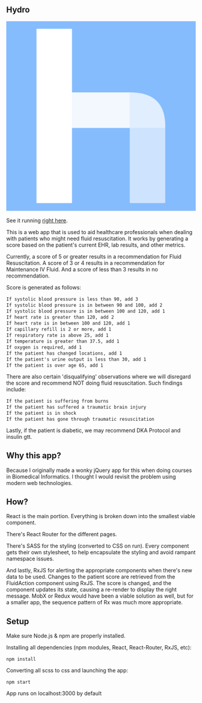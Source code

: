 

## Hydro


<img src="/public/logo.png">

See it running <a href="https://cbrenneisen.github.io/hydro">right here</a>.


This is a web app that is used to aid healthcare professionals when dealing with patients who might need fluid resuscitation. 
It works by generating a score based on the patient's current EHR, lab results, and other metrics. 

Currently, a score of 5 or greater results in a recommendation for Fluid Resuscitation. 
A score of 3 or 4 results in a recommendation for Maintenance IV Fluid. 
And a score of less than 3 results in no recommendation. 

Score is generated as follows: 
```
If systolic blood pressure is less than 90, add 3
If systolic blood pressure is in between 90 and 100, add 2
If systolic blood pressure is in between 100 and 120, add 1
If heart rate is greater than 120, add 2
If heart rate is in between 100 and 120, add 1
If capillary refill is 2 or more, add 1
If respiratory rate is above 25, add 1
If temperature is greater than 37.5, add 1
If oxygen is required, add 1
If the patient has changed locations, add 1
If the patient's urine output is less than 30, add 1
If the patient is over age 65, add 1
```

There are also certain 'disqualifying' observations where we will disregard the score and recommend NOT doing fluid resuscitation. Such findings include: 

```
If the patient is suffering from burns
If the patient has suffered a traumatic brain injury
If the patient is in shock
If the patient has gone through traumatic resuscitation
```

Lastly, if the patient is diabetic, we may recommend DKA Protocol and insulin gtt. 


## Why this app? 
Because I originally made a wonky jQuery app for this when doing courses in Biomedical Informatics. I thought I would revisit the problem using modern web technologies. 

## How? 

React is the main portion. Everything is broken down into the smallest viable component. 

There's React Router for the different pages.

There's SASS for the styling (converted to CSS on run). Every component gets their own stylesheet, to help encapsulate the styling and avoid rampant namespace issues. 

And lastly, RxJS for alerting the appropriate components when there's new data to be used. 
Changes to the patient score are retrieved from the FluidAction component using RxJS. The score is changed, and the component updates its state, causing a re-render to display the right message. MobX or Redux would have been a viable solution as well, but for a smaller app, the sequence pattern of Rx was much more appropriate. 

## Setup

Make sure Node.js & npm are properly installed.

Installing all dependencies (npm modules, React, React-Router, RxJS, etc):
```
npm install
```

Converting all scss to css and launching the app:
```
npm start
```

App runs on localhost:3000 by default
